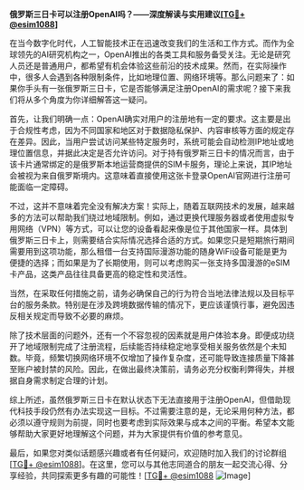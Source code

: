 **俄罗斯三日卡可以注册OpenAI吗？——深度解读与实用建议[[TG💪+ @esim1088](https://t.me/s/esim1088)]**

在当今数字化时代，人工智能技术正在迅速改变我们的生活和工作方式。而作为全球领先的AI研究机构之一，OpenAI推出的各类工具和服务备受关注。无论是研究人员还是普通用户，都希望有机会体验这些前沿的技术成果。然而，在实际操作中，很多人会遇到各种限制条件，比如地理位置、网络环境等。那么问题来了：如果你手头有一张俄罗斯三日卡，它是否能够满足注册OpenAI的需求呢？接下来我们将从多个角度为你详细解答这一疑问。

首先，让我们明确一点：OpenAI确实对用户的注册地有一定的要求。这主要是出于合规性考虑，因为不同国家和地区对于数据隐私保护、内容审核等方面的规定存在差异。因此，当用户尝试访问某些特定服务时，系统可能会自动检测IP地址或地理位置信息，并据此决定是否允许访问。对于持有俄罗斯三日卡的情况而言，由于该卡片通常绑定的是俄罗斯本地运营商提供的SIM卡服务，理论上来说，其IP地址会被视为来自俄罗斯境内。这意味着直接使用这张卡登录OpenAI官网进行注册可能面临一定障碍。

不过，这并不意味着完全没有解决方案！实际上，随着互联网技术的发展，越来越多的方法可以帮助我们绕过地域限制。例如，通过更换代理服务器或者使用虚拟专用网络（VPN）等方式，可以让您的设备看起来像是位于其他国家一样。具体到俄罗斯三日卡上，则需要结合实际情况选择合适的方式。如果您只是短期旅行期间需要用到这项功能，那么租借一台支持国际漫游功能的随身WiFi设备可能是更为便捷的选择；而如果是为了长期使用，则可以考虑购买一张支持多国漫游的eSIM卡产品，这类产品往往具备更高的稳定性和灵活性。

当然，在采取任何措施之前，请务必确保自己的行为符合当地法律法规以及目标平台的服务条款。特别是在涉及跨境数据传输的情况下，更应该谨慎行事，避免因违反相关规定而导致不必要的麻烦。

除了技术层面的问题外，还有一个不容忽视的因素就是用户体验本身。即便成功绕开了地域限制完成了注册流程，后续能否持续稳定地享受相关服务依然是个未知数。毕竟，频繁切换网络环境不仅增加了操作复杂度，还可能导致连接质量下降甚至账户被封禁的风险。因此，在做出最终决策前，请务必充分权衡利弊得失，并根据自身需求制定合理的计划。

综上所述，虽然俄罗斯三日卡在默认状态下无法直接用于注册OpenAI，但借助现代科技手段仍然有办法实现这一目标。不过需要注意的是，无论采用何种方法，都必须以遵守规则为前提，同时也要考虑到实际效果与成本之间的平衡。希望本文能够帮助大家更好地理解这个问题，并为大家提供有价值的参考意见。

最后，如果您对类似话题感兴趣或者有任何疑问，欢迎随时加入我们的讨论群组[[TG💪+ @esim1088](https://t.me/s/esim1088)]。在这里，您可以与其他志同道合的朋友一起交流心得、分享经验，共同探索更多有趣的可能性！[[TG💪+ @esim1088](https://t.me/s/esim1088) ![Image](https://i.postimg.cc/4NQfJmqS/Snipaste-2025-05-13-00-14-12.png)]